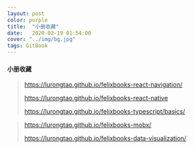 ```yaml
---
layout: post
color: purple
title:  "小册收藏"
date:   2020-02-19 01:54:00
cover: "../img/bg.jpg"
tags: GitBook
---
```


#### 小册收藏

> https://lurongtao.github.io/felixbooks-react-navigation/
> 
> https://lurongtao.github.io/felixbooks-react-native
> 
> https://lurongtao.github.io/felixbooks-typescript/basics/


> https://lurongtao.github.io/felixbooks-mobx/
> 
> https://lurongtao.github.io/felixbooks-data-visualization/